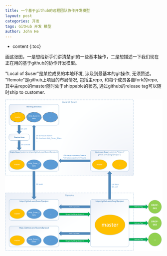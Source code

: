 ```yaml
---
title: 一个基于github的远程团队协作开发模型
layout: post
categories: 开发
tags: GitHub 开发 模型
author: John He
---
```


* content
{:toc}

画这张图，一是想给新手们讲清楚git的一些基本操作，二是想描述一下我们现在正在用的基于github的协作开发模型。

"Local of $user"是某位成员的本地环境, 涉及到最基本的git操作, 无须赘述。
"Remote"是github上项目的布局情况, 包括主repo, 和每个成员各自fork的repo, 其中主repo的master随时处于shippable的状态, 通过github的release tag可以随时ship to customer.

![Image of GitHub Dev Model](https://raw.githubusercontent.com/johnhx/johnhx.github.io/master/img/github_base_model.png)